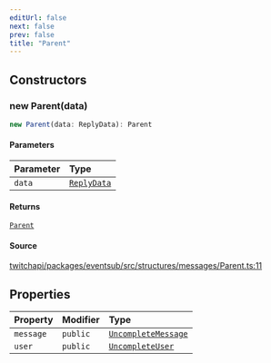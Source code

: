 ```yaml
---
editUrl: false
next: false
prev: false
title: "Parent"
---
```


## Constructors

### new Parent(data)

```ts
new Parent(data: ReplyData): Parent
```

#### Parameters

| Parameter | Type |
| :------ | :------ |
| `data` | [`ReplyData`](../interfaces/ReplyData.md) |

#### Returns

[`Parent`](Parent.md)

#### Source

[twitchapi/packages/eventsub/src/structures/messages/Parent.ts:11](https://github.com/pablornc/twitchapi//blob/f8a75ccd701e54db4c91e2b0128974da23f25d14/packages/eventsub/src/structures/messages/Parent.ts#L11)

## Properties

| Property | Modifier | Type |
| :------ | :------ | :------ |
| `message` | `public` | [`UncompleteMessage`](UncompleteMessage.md) |
| `user` | `public` | [`UncompleteUser`](UncompleteUser.md) |
